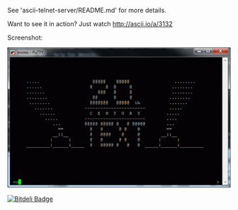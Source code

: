 See 'ascii-telnet-server/README.md' for more details.

Want to see it in action? Just watch http://ascii.io/a/3132

Screenshot:

![Sample screenshot using famous Putty as Telnet client](/screenshots/sample_using_putty.png?raw=true)




[![Bitdeli Badge](https://d2weczhvl823v0.cloudfront.net/nitram509/ascii-telnet-server/trend.png)](https://bitdeli.com/free "Bitdeli Badge")

